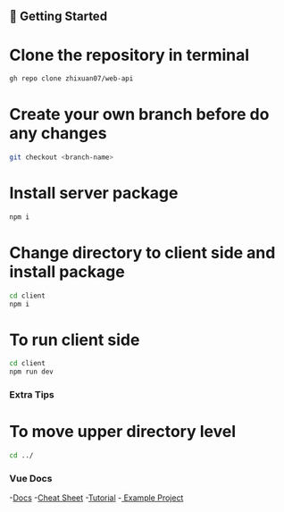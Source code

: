 ## <a name="getting-started">🚀 Getting Started</a>

# Clone the repository in terminal
```bash    
gh repo clone zhixuan07/web-api
```

# Create your own branch before do any changes
```bash
git checkout <branch-name>
```
# Install server package 
```bash
npm i
```
# Change directory to client side and install package
```bash
cd client
npm i
```

# To run client side
```bash
cd client 
npm run dev
```

### Extra Tips

# To move upper directory level
```bash
cd ../
```

### Vue Docs
-<a href="https://vuejs.org/guide/introduction.html">Docs</a>
-<a href="https://learnvue.co/LearnVue-Vue-3-Cheatsheet.pdf">Cheat Sheet</a>
-<a href="https://www.youtube.com/watch?v=YrxBCBibVo0&list=PL4cUxeGkcC9hYYGbV60Vq3IXYNfDk8At1 ">Tutorial</a>
-<a href=" https://github.com/zhixuan07/laravel-vue-project/tree/main/food"> Example Project</a>
